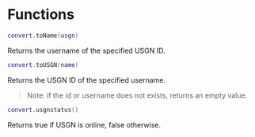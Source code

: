 # Functions

```lua
convert.toName(usgn)
```
Returns the username of the specified USGN ID.


```lua
convert.toUSGN(name)
```
Returns the USGN ID of the specified username. 

> Note: if the id or username does not exists, returns an empty value.

```lua
convert.usgnstatus()
```
Returns true if USGN is online, false otherwise.
